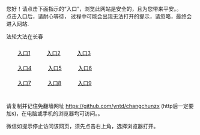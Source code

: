 您好！请点击下面指示的“入口”，浏览此网站是安全的，且为您带来平安。。 <br/>
点击入口后，请耐心等待， 过程中可能会出现无法打开的提示，请忽略，最终会进入网站. </br>

法轮大法在长春<br/>
<div style="padding:10px"><a style="margin:20px" target="_blank" href="https://d37skh9jvsaw22.cloudfront.net/2Qpsp?msggph" id="ccLink1" rel="nofollow">入口1</a> <a target="_blank" style="margin:20px" href="https://d2rj024d1jqk8t.cloudfront.net/2Qpsp?jqsqojrp" id="ccLink2" rel="nofollow">入口2</a> <a style="margin:20px" target="_blank" href="https://d2row604f4h4qp.cloudfront.net/2Qpsp?moucbavg" id="ccLink3" rel="nofollow">入口3</a></div>

<div style="padding:10px" ><a style="margin:20px" target="_blank" href="https://d37skh9jvsaw22.cloudfront.net/2Qpsp?msggph" id="ccLink4" rel="nofollow">入口4</a> <a style="margin:20px" href="https://d2rj024d1jqk8t.cloudfront.net/2Qpsp?jqsqojrp" target="_blank" id="ccLink5" rel="nofollow">入口5</a> <a style="margin:20px" href="https://d2row604f4h4qp.cloudfront.net/2Qpsp?moucbavg" target="_blank" id="ccLink6" rel="nofollow">入口6</a></div>

<div style="padding:10px"><a style="margin:20px" target="_blank" href="https://d37skh9jvsaw22.cloudfront.net/2Qpsp?msggph" id="ccLink7" rel="nofollow">入口7</a> <a style="margin:20px" href="https://d2rj024d1jqk8t.cloudfront.net/2Qpsp?jqsqojrp" target="_blank" id="ccLink8" rel="nofollow">入口8</a> <a style="margin:20px" target="_blank" href="https://d2row604f4h4qp.cloudfront.net/2Qpsp?moucbavg" id="ccLink9" rel="nofollow">入口9</a></div>

<br/>



请复制并记住免翻墙网址 https://github.com/yntd/changchunzx (http后一定要加s)，在电脑或手机的浏览器均可访问。。<br/>

微信如提示停止访问该网页，须先点击右上角，选择浏览器打开。
